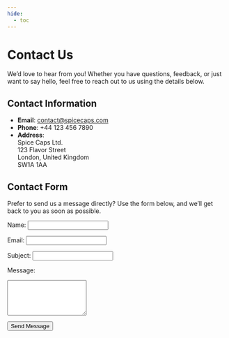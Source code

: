 ```yaml
---
hide:
  - toc
---
```


# Contact Us

We’d love to hear from you! Whether you have questions, feedback, or just want to say hello, feel free to reach out to us using the details below.

## Contact Information

- **Email**: contact@spicecaps.com  
- **Phone**: +44 123 456 7890  
- **Address**:  
  Spice Caps Ltd.  
  123 Flavor Street  
  London, United Kingdom  
  SW1A 1AA  

## Contact Form

Prefer to send us a message directly? Use the form below, and we’ll get back to you as soon as possible.

<form action="https://formspree.io/f/your-form-id" method="POST">
  <label for="name">Name:</label>
  <input type="text" id="name" name="name" required>

  <label for="email">Email:</label>
  <input type="email" id="email" name="email" required>

  <label for="subject">Subject:</label>
  <input type="text" id="subject" name="subject" required>

  <label for="message">Message:</label>
  <textarea id="message" name="message" rows="5" required></textarea>

  <button type="submit">Send Message</button>
</form>